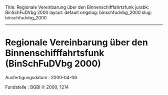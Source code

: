 Title: Regionale Vereinbarung über den Binnenschifffahrtsfunk
jurabk: BinSchFuDVbg 2000
layout: default
origslug: binschfudvbg_2000
slug: binschfudvbg_2000

---

# Regionale Vereinbarung über den Binnenschifffahrtsfunk (BinSchFuDVbg 2000)

Ausfertigungsdatum
:   2000-04-06

Fundstelle
:   BGBl II: 2000, 1214

